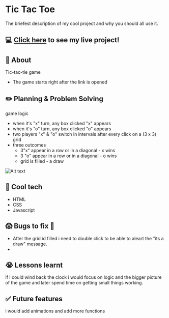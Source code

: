 # Tic Tac Toe
The briefest description of my cool project and why you should all use it.

## :computer: [Click here](https://arisa010.github.io/tic-tac-toe/) to see my live project!

## :page_facing_up: About
Tic-tac-tie game
- The game starts right after the link is opened

## :pencil2: Planning & Problem Solving
game logic
- when it's "x" turn, any box clicked "x" appears 
- when it's "o" turn, any box clicked "o" appears 
- two players "x" & "o" switch in intervals after every click
on a (3 x 3)  grid 
- three outcomes
    - 3"x" appear in a row or in a diagonal - x wins
    - 3 "o" appear in a row or in a diagonal - o wins
    - grid is filled - a draw







![Alt text](https://images.squarespace-cdn.com/content/v1/611749464f11da6019f678ea/1654657220337-8926AHHZX33VN18KJ16F/32D6717F-1067-4D9F-B447-A7C57CBC8753.jpg?format%3D750w)
## :rocket: Cool tech
- HTML
- CSS
- Javascript 


## :scream: Bugs to fix :poop:
- After the grid id filled i need to double click to be able to aleart the "its a draw" message.
-

## :sob: Lessons learnt
if I could wind back the clock i would focus on logic and the bigger picture of the game and later spend time on getting small things working.

## :white_check_mark: Future features
i would add animations and add more functions 